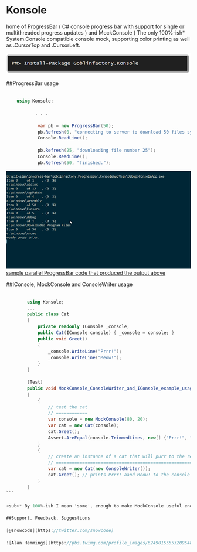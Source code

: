 # Konsole
home of ProgressBar ( C# console progress bar with support for single or multithreaded progress updates ) and MockConsole ( The only 100%-ish* System.Console compatible console mock, supporting color printing as well as .CursorTop and .CursorLeft.

![install-package Goblinfactory.Konsole](install-package.png)

##ProgressBar usage
```csharp

    using Konsole;

           . . .

            var pb = new ProgressBar(50);
            pb.Refresh(0, "connecting to server to download 50 files sychronously.");
            Console.ReadLine();

            pb.Refresh(25, "downloading file number 25");
            Console.ReadLine();
            pb.Refresh(50, "finished.");
```

![sample output](progressbar.gif)
[sample parallel ProgressBar code that produced the output above](readme-sample-parallel.md)

##IConsole, MockConsole and ConsoleWriter usage

````csharp
        
        using Konsole;
        ...
        public class Cat
        {
            private readonly IConsole _console;
            public Cat(IConsole console) { _console = console; }
            public void Greet()
            {
                _console.WriteLine("Prrr!");
                _console.WriteLine("Meow!");
            }
        }

        [Test]
        public void MockConsole_ConsoleWriter_and_IConsole_example_usage()
        {
            {
                // test the cat
                // ============
                var console = new MockConsole(80, 20);
                var cat = new Cat(console);
                cat.Greet();
                Assert.AreEqual(console.TrimmedLines, new[] {"Prrr!", "Meow!"});
            }
            {
                // create an instance of a cat that will purr to the real Console
                // ==============================================================
                var cat = new Cat(new ConsoleWriter());
                cat.Greet(); // prints Prrr! aand Meow! to the console
            }
        }
```

<sub>* By 100%-ish I mean 'some', enough to make MockConsole useful enough and accurate enough that I couldn't have written a high quality progress-bar without it ;-D If you use MockConsole to help you write a console utility and find it's lacking some important features, please contact me, I'd love to hear from you and see if I can update MockConsole to help you.</sub>

##Support, Feedback, Suggestions

[@snowcode](https://twitter.com/snowcode)

![Alan Hemmings](https://pbs.twimg.com/profile_images/624901555532095488/j5dynw0i_bigger.png)